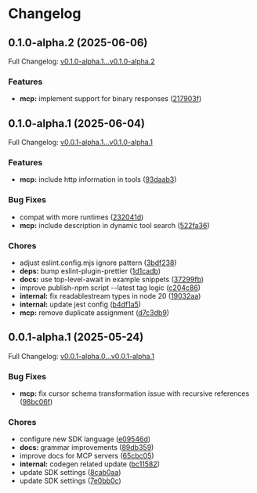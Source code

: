 # Changelog

## 0.1.0-alpha.2 (2025-06-06)

Full Changelog: [v0.1.0-alpha.1...v0.1.0-alpha.2](https://github.com/Romamo/instantly2/compare/v0.1.0-alpha.1...v0.1.0-alpha.2)

### Features

* **mcp:** implement support for binary responses ([217903f](https://github.com/Romamo/instantly2/commit/217903f3e1f85bf0410be198e0761e144627618b))

## 0.1.0-alpha.1 (2025-06-04)

Full Changelog: [v0.0.1-alpha.1...v0.1.0-alpha.1](https://github.com/Romamo/instantly2/compare/v0.0.1-alpha.1...v0.1.0-alpha.1)

### Features

* **mcp:** include http information in tools ([93daab3](https://github.com/Romamo/instantly2/commit/93daab3098bfb01ae8ac10a156f3166dfb8124e5))


### Bug Fixes

* compat with more runtimes ([232041d](https://github.com/Romamo/instantly2/commit/232041ddc81c01850ab4d768245b018d49f2f1c8))
* **mcp:** include description in dynamic tool search ([522fa36](https://github.com/Romamo/instantly2/commit/522fa362d854b0c09e6015204422b43a674fb758))


### Chores

* adjust eslint.config.mjs ignore pattern ([3bdf238](https://github.com/Romamo/instantly2/commit/3bdf2388d5446a583733e072b81be837332cb407))
* **deps:** bump eslint-plugin-prettier ([1d1cadb](https://github.com/Romamo/instantly2/commit/1d1cadb0db1cc8e4e00cf545fc0a0cfb636e4af0))
* **docs:** use top-level-await in example snippets ([37299fb](https://github.com/Romamo/instantly2/commit/37299fb572d2b46fd562683f2538fe403027ecf4))
* improve publish-npm script --latest tag logic ([c204c86](https://github.com/Romamo/instantly2/commit/c204c8633a471045eb34a3cd40fb0953a699e891))
* **internal:** fix readablestream types in node 20 ([19032aa](https://github.com/Romamo/instantly2/commit/19032aa34ff641503e8518db7c955e5b3e626885))
* **internal:** update jest config ([b4df1a5](https://github.com/Romamo/instantly2/commit/b4df1a59408aee7137ca0ba1a1f392f5eaa46df9))
* **mcp:** remove duplicate assignment ([d7c3db9](https://github.com/Romamo/instantly2/commit/d7c3db9393b72ad192dc788e0684f44795cab2d3))

## 0.0.1-alpha.1 (2025-05-24)

Full Changelog: [v0.0.1-alpha.0...v0.0.1-alpha.1](https://github.com/Romamo/instantly2/compare/v0.0.1-alpha.0...v0.0.1-alpha.1)

### Bug Fixes

* **mcp:** fix cursor schema transformation issue with recursive references ([98bc06f](https://github.com/Romamo/instantly2/commit/98bc06fedc1ecb1f7ec30e81b6037c604ac061e6))


### Chores

* configure new SDK language ([e09546d](https://github.com/Romamo/instantly2/commit/e09546d64d2249fb26a0a1cb4ebb3b5b5a933ae6))
* **docs:** grammar improvements ([89db359](https://github.com/Romamo/instantly2/commit/89db35963008f79f5ae10f58863d468c956bf565))
* improve docs for MCP servers ([65cbc05](https://github.com/Romamo/instantly2/commit/65cbc0535200b47a8a1de011d07623b416c4dd12))
* **internal:** codegen related update ([bc11582](https://github.com/Romamo/instantly2/commit/bc115820168b1801f84f66be7a3e207cf0591c2c))
* update SDK settings ([8cab0aa](https://github.com/Romamo/instantly2/commit/8cab0aaa63ac367b631ae18b72cba72d4e3cfa3d))
* update SDK settings ([7e0bb0c](https://github.com/Romamo/instantly2/commit/7e0bb0c11d31a7fd954b89842f63b342d5374d8c))
